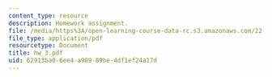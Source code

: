 ```yaml
---
content_type: resource
description: Homework assignment.
file: /media/https%3A/open-learning-course-data-rc.s3.amazonaws.com/22-615-mhd-theory-of-fusion-systems-spring-2007/62913ba06ee4a98989be4df1ef24a17d_hw_3.pdf
file_type: application/pdf
resourcetype: Document
title: hw_3.pdf
uid: 62913ba0-6ee4-a989-89be-4df1ef24a17d
---
```

